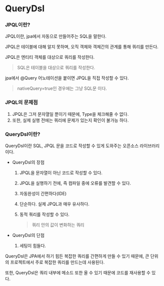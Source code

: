# QueryDsl

### JPQL이란?

JPQL이란, jpa에서 자동으로 만들어주는 SQL을 말한다.

JPQL은 테이블에 대해 알지 못하며, 오직 객체와 객체간의 관계를 통해 쿼리를 만든다.

JPQL은 엔티티 객체를 대상으로 쿼리를 작성한다.

> SQL은 테이블을 대상으로 쿼리를 작성한다.

jpa에서 @Query 어노테이션을 붙이면 JPQL을 직접 작성할 수 있다.

> nativeQuery=true인 경우에는 그냥 SQL문 이다.

### JPQL의 문제점

1. JPQL은 그저 문자열일 뿐이기 때문에, Type을 체크해줄 수 없다.
2. 또한, 실제 실행 전에는 쿼리에 문제가 있는지 확인이 불가능 하다.

### QueryDsl이란?

QueryDsl이란 SQL, JPQL 문을 코드로 작성할 수 있게 도와주는 오픈소스 라이브러리 이다.

- QueryDsl의 장점

  1. JPQL을 문자열이 아닌 코드로 작성할 수 있다.

  2. JPQL을 실행하기 전에, 즉 컴파일 중에 오류를 발견할 수 있다.

  3. 자동완성이 간편하다(IDE)

  4. 단순하다. 실제 JPQL과 매우 유사하다.

  5. 동적 쿼리를 작성할 수 있다.

     > 쿼리 안의 값이 변화하는 쿼리

- QueryDsl의 단점
  
  1. 세팅이 힘들다.

QueryDsl은 JPA에서 하기 힘든 복잡한 쿼리를 간편하게 만들 수 있기 때문에, 큰 단위의 프로젝트에서 주로 복잡한 쿼리를 만드는데 사용된다.

또한, QueryDsl은 쿼리 내부에 메소드 또한 올 수 있기 때문에 코드를 재사용할 수 있다.